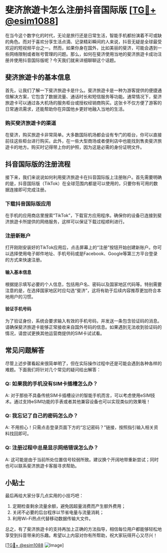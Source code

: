 # 斐济旅遊卡怎么注册抖音国际版 [[TG💪+ @esim1088](https://t.me/s/esim1088)]

在当今这个数字化的时代，无论是旅行还是日常生活，智能手机都扮演着不可或缺的角色。而对于喜欢分享生活点滴、记录精彩瞬间的人来说，抖音无疑是全球最受欢迎的短视频平台之一。然而，如果你身在国外，比如美丽的斐济，可能会遇到一些网络限制或者账号管理的问题。那么，如何在斐济使用当地的斐济旅遊卡成功注册并使用抖音国际版呢？今天我们就来详细聊聊这个话题。

## 斐济旅遊卡的基本信息

首先，让我们了解一下斐济旅遊卡是什么。斐济旅遊卡是一种为游客提供的便捷通信解决方案，它包含了数据流量、通话时长和短信服务等功能。通常情况下，斐济旅遊卡可以通过各大机场的服务柜台或授权经销商购买。这张卡不仅方便了游客的日常通讯需求，还能帮助你在异国他乡更好地融入当地的生活。

### 购买斐济旅遊卡的渠道

在斐济，购买旅遊卡非常简单。大多数国际机场都会设有专门的柜台，你可以直接前往这些柜台进行购买。此外，在一些大型商场或者便利店中也能找到售卖斐济旅遊卡的地方。购买时记得带上你的护照，因为这是必需的身份证明文件。

## 抖音国际版的注册流程

接下来，我们来说说如何利用斐济旅遊卡在抖音国际版上注册账户。首先需要明确的是，抖音国际版（TikTok）在全球范围内都是可以使用的，只要你有可用的数据连接即可完成注册。

### 下载抖音国际版应用

在手机的应用商店里搜索“TikTok”，下载官方应用程序。确保你的设备已连接到斐济旅遊卡所提供的网络服务，这样可以保证下载过程顺利进行。

### 注册新账户

打开刚刚安装好的TikTok应用后，点击屏幕上的“注册”按钮开始创建新账户。你可以选择使用电子邮件地址、手机号码或是Facebook、Google等第三方平台登录的方式来快速注册。

#### 输入基本信息

根据提示填写必要的个人信息，包括用户名、密码以及国家地区代码等。特别需要注意的是，在选择国家地区时应勾选“斐济”，这将有助于后续内容推荐更加符合本地用户的习惯。

#### 验证手机号码

为了验证身份，系统会要求输入有效的手机号码，并发送一条包含验证码的消息。请确保斐济旅遊卡能够正常接收来自国外号码的信息。如果遇到无法收到验证码的情况，请尝试更换其他运营商提供的SIM卡试试看。

## 常见问题解答

尽管上述步骤看起来很简单明了，但在实际操作过程中还是可能会遇到各种各样的难题。下面我们将针对几个常见的疑问给出解答：

### Q: 如果我的手机没有SIM卡插槽怎么办？
A: 对于那些不具备传统SIM卡插槽设计的智能手机而言，可以考虑使用eSIM技术。通过支持eSIM功能的手表或者其他兼容设备也可以实现类似的效果哦！

### Q: 我忘记了自己的密码怎么办？
A: 不用担心！只需点击登录页面下方的“忘记密码？”链接，按照指引输入相关资料找回即可。

### Q: 注册过程中总是显示网络错误怎么办？
A: 这可能是由于当前所处位置信号较弱所致。建议换个开阔地带重新尝试；同时也可以联系斐济旅遊卡客服寻求帮助。

## 小贴士

最后再给大家分享几点实用的小技巧吧：
1. 定期检查剩余流量余额，避免因超量消费而产生额外费用；
2. 关闭不必要的后台程序以节省电量与流量消耗；
3. 利用Wi-Fi热点代替移动数据传输大文件。

总之，有了斐济旅遊卡的支持再加上正确的方法指导，相信每位用户都能够轻松地享受到抖音带来的乐趣。希望以上内容对你有所帮助，祝大家玩得开心又尽兴！

[[TG💪+ @esim1088](https://t.me/s/esim1088) ![Image](https://i.postimg.cc/4NQfJmqS/Snipaste-2025-05-13-00-14-12.png)]
